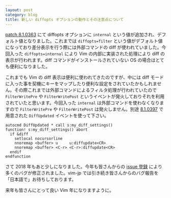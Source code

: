 ```yaml
---
layout: post
category: blog
title: 新しい diffopts オプションの動作とその注意点について
---
```

[patch 8.1.0363](https://github.com/vim/vim/commit/c93262b2e3fb043c685bd4014a35a29111dea484) にて diffopts オプションに `internal` という値が追加され、デフォルト値となりました。これまでは `diffopts=filter` という値がデフォルト値になっており差分表示を行う際には外部コマンドの diff が使われていました。今回入った `diffopts=internal` により Vim の内部に実装された処理により diff の表示が行われます。diff コマンドがインストールされていない OS の場合はとても便利になりました。

これまでも Vim の diff 表示は便利に使われてきたのですが、中には diff モードに入った事を契機にキーをマップしたり便利な設定をされていたかもしれません。その際これまでは外部コマンドによるフィルタ処理が行われていたので `FilterWritePre` や `FilterWritePost` というイベントが発火しておりそれを利用されていたと思います。今回入った `internal` は外部コマンドを使わなくなりますので `FilterWritePre` や `FilterWritePost` は発火しません。別途 [8.1.0397](https://github.com/vim/vim/commit/e8fa05b5bc2d6d76bf5af50176a63655d00d1110) で用意された `DiffUpdated` イベントを使って下さい。

```vim
autocmd DiffUpdated * call s:my_diff_settings()
function! s:my_diff_settings() abort
  if &diff
    setlocal nocursorline
    nnoremap <buffer> u     u:diffupdate<CR>
    nnoremap <buffer> <C-r> <C-r>:diffupdate<CR>
  endif
endfunction
```

さて 2018 年もあと少しになりました。今年も皆さんからの [issue 登録](https://github.com/vim-jp/issues) により多くのバグが修正されました。vim-jp では引き続き皆さんからのバグ報告を「日本語で」お待ちしております。

来年も皆さんにとって良い Vim 年になりますように。 
